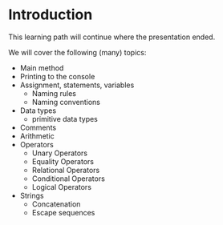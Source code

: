 # Introduction

This learning path will continue where the presentation ended. 

We will cover the following (many) topics:
* Main method
* Printing to the console
* Assignment, statements, variables
  * Naming rules
  * Naming conventions 
* Data types
  * primitive data types
* Comments
* Arithmetic
* Operators
  * Unary Operators
  * Equality Operators
  * Relational Operators
  * Conditional Operators
  * Logical Operators
* Strings 
  * Concatenation
  * Escape sequences
